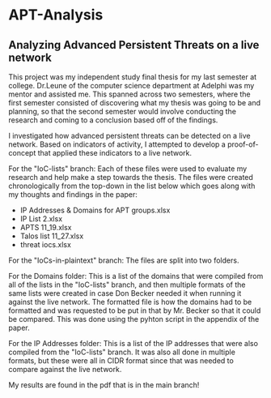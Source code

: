 # APT-Analysis
Analyzing Advanced Persistent Threats on a live network
---------------------------------
This project was my independent study final thesis for my last semester at college. Dr.Leune of the computer science department at Adelphi was my mentor and assisted me. This spanned across two semesters, where the first semester consisted of discovering what my thesis was going to be and planning, so that the second semester would involve conducting the research and coming to a conclusion based off of the findings.

I investigated how advanced persistent threats can be detected on a live network. Based on indicators of activity, I attempted to develop a proof-of-concept that applied these indicators to a live network.

For the "IoC-lists" branch:
Each of these files were used to evaluate my research and help make a step towards the thesis. The files were created chronologically from the top-down in the list below which goes along with my thoughts and findings in the paper:

- IP Addresses & Domains for APT groups.xlsx
- IP List 2.xlsx
- APTS 11_19.xlsx
- Talos list 11_27.xlsx
- threat iocs.xlsx


For the "IoCs-in-plaintext" branch:
The files are split into two folders.

For the Domains folder:
This is a list of the domains that were compiled from all of the lists in the "IoC-lists" branch, and then multiple formats of the same lists were created in case Don Becker needed it when running it against the live network. The formatted file is how the domains had to be formatted and was requested to be put in that by Mr. Becker so that it could be compared. This was done using the pyhton script in the appendix of the paper.

For the IP Addresses folder:
This is a list of the IP addresses that were also compiled from the "IoC-lists" branch. It was also all done in multiple formats, but these were all in CIDR format since that was needed to compare against the live network.

My results are found in the pdf that is in the main branch!
